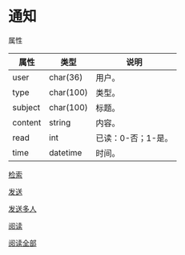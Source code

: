 # 通知

属性

|属性|类型|说明|
|---|---|---|
|user|char(36)|用户。|
|type|char(100)|类型。|
|subject|char(100)|标题。|
|content|string|内容。|
|read|int|已读：0-否；1-是。|
|time|datetime|时间。|

[检索](doc/query.md)

[发送](doc/send.md)

[发送多人](doc/sends.md)

[阅读](doc/read.md)

[阅读全部](doc/reads.md)
